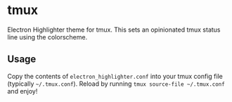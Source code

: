 # tmux

Electron Highlighter theme for tmux. This sets an opinionated tmux status line using the colorscheme.

## Usage

Copy the contents of `electron_highlighter.conf` into your tmux config file (typically `~/.tmux.conf`). Reload by running `tmux source-file ~/.tmux.conf` and enjoy!
